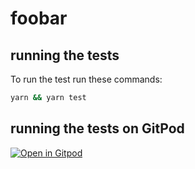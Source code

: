 # foobar

## running the tests

To run the test run these commands:

```bash
yarn && yarn test
```

## running the tests on GitPod

[![Open in Gitpod](https://gitpod.io/button/open-in-gitpod.svg)](https://gitpod.io/#https://github.com/riccardogiorato/foobar)

